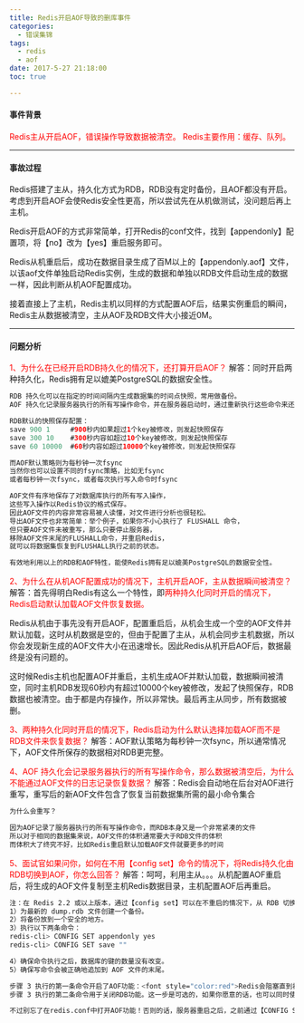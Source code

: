 ```yaml
---
title: Redis开启AOF导致的删库事件
categories:
  - 错误集锦
tags:
  - redis
  - aof
date: 2017-5-27 21:18:00
toc: true

---
```


#### 事件背景
<font style="color:red">Redis主从开启AOF，错误操作导致数据被清空。
Redis主要作用：缓存、队列。</font>

---

#### 事故过程
Redis搭建了主从，持久化方式为RDB，RDB没有定时备份，且AOF都没有开启。
考虑到开启AOF会使Redis安全性更高，所以尝试先在从机做测试，没问题后再上主机。

Redis开启AOF的方式非常简单，打开Redis的conf文件，找到【appendonly】配置项，将【no】改为【yes】重启服务即可。

Redis从机重启后，成功在数据目录生成了百M以上的【appendonly.aof】文件，以该aof文件单独启动Redis实例，生成的数据和单独以RDB文件启动生成的数据一样，因此判断从机AOF配置成功。

接着直接上了主机，Redis主机以同样的方式配置AOF后，结果实例重启的瞬间，Redis主从数据被清空，主从AOF及RDB文件大小接近0M。

---

<!-- more -->

#### 问题分析
<font style="color:red">1、为什么在已经开启RDB持久化的情况下，还打算开启AOF？</font>
解答：同时开启两种持久化，Redis拥有足以媲美PostgreSQL的数据安全性。

```java
RDB 持久化可以在指定的时间间隔内生成数据集的时间点快照，常用做备份。
AOF 持久化记录服务器执行的所有写操作命令，并在服务器启动时，通过重新执行这些命令来还原数据集。

RDB默认的快照保存配置：
save 900 1     #900秒内如果超过1个key被修改，则发起快照保存
save 300 10    #300秒内容如超过10个key被修改，则发起快照保存
save 60 10000  #60秒内容如超过10000个key被修改，则发起快照保存

而AOF默认策略则为每秒钟一次fsync
当然你也可以设置不同的fsync策略，比如无fsync
或者每秒钟一次fsync，或者每次执行写入命令时fsync

AOF文件有序地保存了对数据库执行的所有写入操作，
这些写入操作以Redis协议的格式保存。
因此AOF文件的内容非常容易被人读懂，对文件进行分析也很轻松。 
导出AOF文件也非常简单：举个例子，如果你不小心执行了 FLUSHALL 命令，
但只要AOF文件未被重写，那么只要停止服务器，
移除AOF文件末尾的FLUSHALL命令，并重启Redis，
就可以将数据集恢复到FLUSHALL执行之前的状态。

有效地利用以上的RDB和AOF特性，能使Redis拥有足以媲美PostgreSQL的数据安全性。
```

<font style="color:red">2、为什么在从机AOF配置成功的情况下，主机开启AOF，主从数据瞬间被清空？</font>
解答：首先得明白Redis有这么一个特性，即<font style="color:red">两种持久化同时开启的情况下，Redis启动默认加载AOF文件恢复数据。</font>

Redis从机由于事先没有开启AOF，配置重启后，从机会生成一个空的AOF文件并默认加载，这时从机数据是空的，但由于配置了主从，从机会同步主机数据，所以你会发现新生成的AOF文件大小在迅速增长。因此Redis从机开启AOF后，数据最终是没有问题的。

这时候Redis主机也配置AOF并重启，主机生成AOF并默认加载，数据瞬间被清空，同时主机RDB发现60秒内有超过10000个key被修改，发起了快照保存，RDB数据也被清空。由于都是内存操作，所以非常快。最后再主从同步，所有数据被删。

<font style="color:red">3、两种持久化同时开启的情况下，Redis启动为什么默认选择加载AOF而不是RDB文件来恢复数据？</font>
解答：AOF默认策略为每秒钟一次fsync，所以通常情况下，AOF文件所保存的数据相对RDB更完整。

<font style="color:red">4、AOF 持久化会记录服务器执行的所有写操作命令，那么数据被清空后，为什么不能通过AOF文件的日志记录恢复数据？</font>
解答：Redis会自动地在后台对AOF进行重写，重写后的新AOF文件包含了恢复当前数据集所需的最小命令集合

```java
为什么会重写？

因为AOF记录了服务器执行的所有写操作命令，而RDB本身又是一个非常紧凑的文件
所以对于相同的数据集来说，AOF文件的体积通常要大于RDB文件的体积
而体积大了终究不好，比如Redis重启默认加载AOF文件就要更多的时间
```

<font style="color:red">5、面试官如果问你，如何在不用【config set】命令的情况下，将Redis持久化由RDB切换到AOF，你怎么回答？</font>
解答：呵呵，利用主从。。。从机配置AOF重启后，将生成的AOF文件复制至主机Redis数据目录，主机配置AOF后再重启。

```bash
注：在 Redis 2.2 或以上版本，通过【config set】可以在不重启的情况下，从 RDB 切换到 AOF。
1）为最新的 dump.rdb 文件创建一个备份。
2）将备份放到一个安全的地方。
3）执行以下两条命令：
redis-cli> CONFIG SET appendonly yes
redis-cli> CONFIG SET save ""

4）确保命令执行之后，数据库的键的数量没有改变。
5）确保写命令会被正确地追加到 AOF 文件的末尾。

步骤 3 执行的第一条命令开启了AOF功能：<font style="color:red">Redis会阻塞直到初始AOF文件创建完成为止</font>，之后Redis会继续处理命令请求， 并开始将写入命令追加到 AOF 文件末尾。
步骤 3 执行的第二条命令用于关闭RDB功能。这一步是可选的，如果你愿意的话，也可以同时使用RDB和AOF这两种持久化功能。

不过别忘了在redis.conf中打开AOF功能！否则的话，服务器重启之后，之前通过【CONFIG SET】设置的配置就会被遗忘，程序会按原来的配置来启动服务器。
```